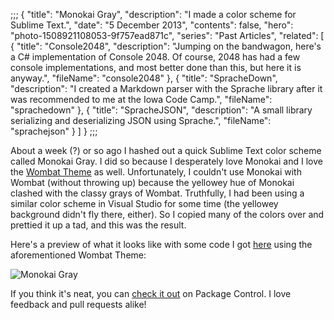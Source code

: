 ;;;
{
	"title": "Monokai Gray",
	"description": "I made a color scheme for Sublime Text.",
	"date": "5 December 2013",
	"contents": false,
	"hero": "photo-1508921108053-9f757ead871c",
    "series": "Past Articles",
    "related": [
        { "title": "Console2048", "description": "Jumping on the bandwagon, here's a C# implementation of Console 2048. Of course, 2048 has had a few console implementations, and most better done than this, but here it is anyway.", "fileName": "console2048" },
        { "title": "SpracheDown", "description": "I created a Markdown parser with the Sprache library after it was recommended to me at the Iowa Code Camp.", "fileName": "sprachedown" },
        { "title": "SpracheJSON", "description": "A small library serializing and deserializing JSON using Sprache.", "fileName": "sprachejson" }
    ]
}
;;;

About a week (?) or so ago I hashed out a quick Sublime Text color scheme called Monokai Gray. I did so because I desperately love Monokai and I love the [Wombat Theme](https://sublime.wbond.net/packages/Wombat%20Theme) as well. Unfortunately, I couldn't use Monokai with Wombat (without throwing up) because the yellowey hue of Monokai clashed with the classy grays of Wombat. Truthfully, I had been using a similar color scheme in Visual Studio for some time (the yellowey background didn't fly there, either). So I copied many of the colors over and prettied it up a tad, and this was the result.

Here's a preview of what it looks like with some code I got [here](https://wiki.python.org/moin/SimplePrograms) using the aforementioned Wombat Theme:

![Monokai Gray](http://bit.ly/MonokaiGraySample1)

If you think it's neat, you can [check it out](https://sublime.wbond.net/packages/Monokai%20Gray) on Package Control. I love feedback and pull requests alike!
